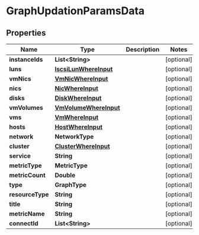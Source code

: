 

# GraphUpdationParamsData


## Properties

Name | Type | Description | Notes
------------ | ------------- | ------------- | -------------
**instanceIds** | **List&lt;String&gt;** |  |  [optional]
**luns** | [**IscsiLunWhereInput**](IscsiLunWhereInput.md) |  |  [optional]
**vmNics** | [**VmNicWhereInput**](VmNicWhereInput.md) |  |  [optional]
**nics** | [**NicWhereInput**](NicWhereInput.md) |  |  [optional]
**disks** | [**DiskWhereInput**](DiskWhereInput.md) |  |  [optional]
**vmVolumes** | [**VmVolumeWhereInput**](VmVolumeWhereInput.md) |  |  [optional]
**vms** | [**VmWhereInput**](VmWhereInput.md) |  |  [optional]
**hosts** | [**HostWhereInput**](HostWhereInput.md) |  |  [optional]
**network** | **NetworkType** |  |  [optional]
**cluster** | [**ClusterWhereInput**](ClusterWhereInput.md) |  |  [optional]
**service** | **String** |  |  [optional]
**metricType** | **MetricType** |  |  [optional]
**metricCount** | **Double** |  |  [optional]
**type** | **GraphType** |  |  [optional]
**resourceType** | **String** |  |  [optional]
**title** | **String** |  |  [optional]
**metricName** | **String** |  |  [optional]
**connectId** | **List&lt;String&gt;** |  |  [optional]



